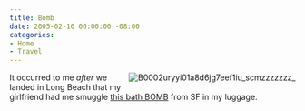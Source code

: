 ```yaml
---
title: Bomb
date: 2005-02-10 00:00:00 -08:00
categories:
- Home
- Travel
---
```


<p>
<img border="0" src="http://torrez.typepad.com/photos/uncategorized/b0002uryyi01a8d6jg7eef1iu_scmzzzzzzz_.jpg" title="B0002uryyi01a8d6jg7eef1iu_scmzzzzzzz_" alt="B0002uryyi01a8d6jg7eef1iu_scmzzzzzzz_" style="margin: 0px 0px 5px 5px; float: right;" />It occurred to me <em>after</em> we landed in Long Beach that my girlfriend had me smuggle <a href="http://www.amazon.com/exec/obidos/tg/detail/-/B0002URYYI/sr=1-11/qid=1108064068/ref=sr_1_11/104-7714149-2879163?%5Fencoding=UTF8&amp;m=A8D6JG7EEF1IU&amp;n=11080591&amp;s=merchant&amp;v=glance">this bath BOMB</a> from SF in my luggage.
</p>

